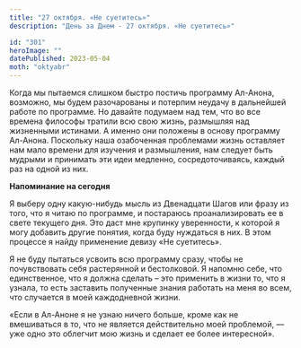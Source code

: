 ```yaml
---
title: "27 октября. «Не суетитесь»"
description: "День за Днем - 27 октября. «Не суетитесь»"

id: "301"
heroImage: ""
datePublished: 2023-05-04
moth: "oktyabr"
---
```


Когда мы пытаемся слишком быстро постичь программу Ал-Анона, возможно, мы
будем разочарованы и потерпим неудачу в дальнейшей работе по программе. Но
давайте подумаем над тем, что во все времена философы тратили всю свою жизнь,
размышляя над жизненными истинами. А именно они положены в основу программу
Ал-Анона. Поскольку наша озабоченная проблемами жизнь оставляет нам мало
времени для изучения и размышления, нам следует быть мудрыми и принимать эти
идеи медленно, сосредоточиваясь, каждый раз на одной из них.

**Напоминание на сегодня**

Я выберу одну какую-нибудь мысль из Двенадцати Шагов или фразу из того, что я
читаю по программе, и постараюсь проанализировать ее в свете текущего дня. Это
даст мне крупинку уверенности, к которой я могу добавить другие понятия, когда
буду нуждаться в них. В этом процессе я найду применение девизу «Не
суетитесь».

Я не буду пытаться усвоить всю программу сразу, чтобы не почувствовать себя
растерянной и бестолковой. Я напомню себе, что единственное, что я должна
сделать – это применить в жизни то, что я узнала, то есть заставить полученные
знания работать на меня во всем, что случается в моей каждодневной жизни.

«Если в Ал-Аноне я не узнаю ничего больше, кроме как не вмешиваться в то, что
не является действительно моей проблемой, — уже одно это облегчит мою жизнь и
сделает ее более интересной».
